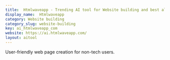 ```yaml
---
title:  Htmlwaveapp - Trending AI tool for Website building and best alternatives
display_name:  Htmlwaveapp
category: Website building
category_slug: website-building
key: ai_htmlwaveapp_com
website: https://ai.htmlwaveapp.com/
layout: aitool
---
```


User-friendly web page creation for non-tech users.
